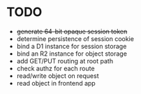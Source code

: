 # TODO

- ~~generate 64-bit opaque session token~~
- determine persistence of session cookie
- bind a D1 instance for session storage
- bind an R2 instance for object storage
- add GET/PUT routing at root path
- check authz for each route
- read/write object on request
- read object in frontend app
